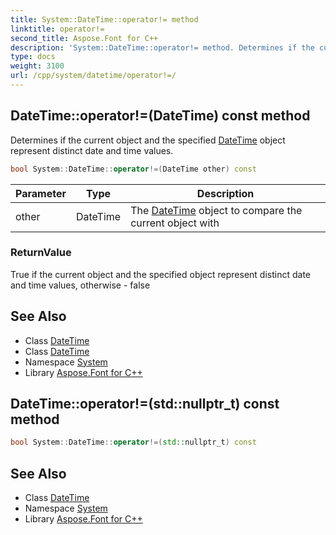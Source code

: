 ```yaml
---
title: System::DateTime::operator!= method
linktitle: operator!=
second_title: Aspose.Font for C++
description: 'System::DateTime::operator!= method. Determines if the current object and the specified DateTime object represent distinct date and time values in C++.'
type: docs
weight: 3100
url: /cpp/system/datetime/operator!=/
---
```

## DateTime::operator!=(DateTime) const method


Determines if the current object and the specified [DateTime](../) object represent distinct date and time values.

```cpp
bool System::DateTime::operator!=(DateTime other) const
```


| Parameter | Type | Description |
| --- | --- | --- |
| other | DateTime | The [DateTime](../) object to compare the current object with |

### ReturnValue

True if the current object and the specified object represent distinct date and time values, otherwise - false

## See Also

* Class [DateTime](../)
* Class [DateTime](../)
* Namespace [System](../../)
* Library [Aspose.Font for C++](../../../)
## DateTime::operator!=(std::nullptr_t) const method




```cpp
bool System::DateTime::operator!=(std::nullptr_t) const
```

## See Also

* Class [DateTime](../)
* Namespace [System](../../)
* Library [Aspose.Font for C++](../../../)
